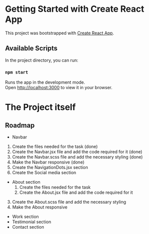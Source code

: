 # Getting Started with Create React App

This project was bootstrapped with [Create React App](https://github.com/facebook/create-react-app).

## Available Scripts

In the project directory, you can run:

### `npm start`

Runs the app in the development mode.\
Open [http://localhost:3000](http://localhost:3000) to view it in your browser.

# The Project itself

## Roadmap

- Navbar
 1. Create the files needed for the task (done)
 2. Create the Navbar.jsx file and add the code required for it (done)
 3. Create the Navbar.scss file and add the necessary styling (done)
 4. Make the Navbar responsive (done)
 5. Create the NavigationDots.jsx section
 6. Create the Social media section

- About section
  1. Create the files needed for the task 
  2. Create the About.jsx file and add the code required for it 
 3. Create the About.scss file and add the necessary styling 
 4. Make the About responsive 

- Work section
- Testimonial section
- Contact section
